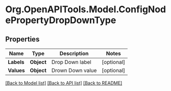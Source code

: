 # Org.OpenAPITools.Model.ConfigNodePropertyDropDownType
## Properties

Name | Type | Description | Notes
------------ | ------------- | ------------- | -------------
**Labels** | **Object** | Drop Down label | [optional] 
**Values** | **Object** | Drown Down value | [optional] 

[[Back to Model list]](../README.md#documentation-for-models) [[Back to API list]](../README.md#documentation-for-api-endpoints) [[Back to README]](../README.md)

